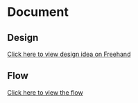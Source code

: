 # Document

## Design

[Click here to view design idea on Freehand](https://projects.invisionapp.com/freehand/document/R1av3fdfM)

## Flow

[Click here to view the flow](https://www.figma.com/file/TLfkrdN1qTmyFAlzKVCW3y/vendor-client-flow?node-id=0%3A1)
